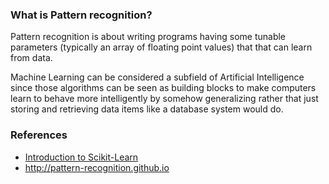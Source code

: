 ### What is Pattern recognition?
Pattern recognition is about writing programs having some tunable parameters (typically an array of floating point values) that that can learn from data.

Machine Learning can be considered a subfield of Artificial Intelligence since those algorithms can be seen as building blocks to make computers learn to behave more intelligently by somehow generalizing rather that just storing and retrieving data items like a database system would do.

### References
* [Introduction to Scikit-Learn](http://www.astro.washington.edu/users/vanderplas/Astr599/notebooks/17_SklearnIntro)
* http://pattern-recognition.github.io 


